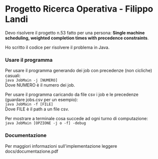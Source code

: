# Progetto Ricerca Operativa - Filippo Landi

Devo risolvere il progetto n.53 fatto per una persona: **Single machine scheduling, weighted completion times with precedence constraints**.  

Ho scritto il codice per risolvere il problema in Java.  

### Usare il programma

Per usare il programma generando dei job con precedenze (non cicliche) casuali:    
`java JobMain -j [NUMERO]`  
Dove NUMERO è il numero dei job.  

Per usare il programma caricando da file csv i job e le precedenze (guardare jobs.csv per un esempio):  
`java JobMain -f [FILE]`      
Dove FILE è il path a un file csv.  

Per mostrare a terminale cosa succede ad ogni turno di computazione:    
`java JobMain [OPZIONE -j o -f] -debug`  

### Documentazione

Per maggiori informazioni sull'implementazione leggere docs/documentazione.pdf
